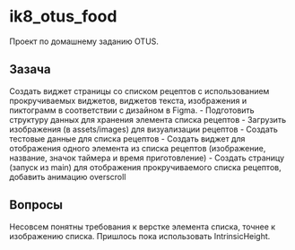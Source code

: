 # ik8_otus_food
Проект по домашнему заданию OTUS.

## Зазача
Создать виджет страницы со списком рецептов с использованием прокручиваемых виджетов, виджетов текста, изображения и пиктограмм в соответствии с дизайном в Figma.
    -   Подготовить структуру данных для хранения элемента списка рецептов
    -   Загрузить изображения (в assets/images) для визуализации рецептов
    -   Создать тестовые данные для списка рецептов
    -   Создать виджет для отображения одного элемента из списка рецептов (изображение, название, значок таймера и время приготовление)
    -   Создать страницу (запуск из main) для отображения прокручиваемого списка рецептов, добавить анимацию overscroll

## Вопросы
Несовсем понятны требования к верстке элемента списка, точнее к изображению списка. Пришлось пока использовать IntrinsicHeight.
